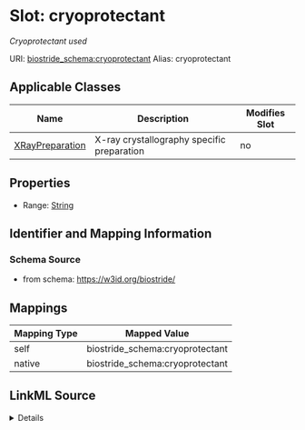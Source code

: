 

# Slot: cryoprotectant 


_Cryoprotectant used_





URI: [biostride_schema:cryoprotectant](https://w3id.org/biostride/schema/cryoprotectant)
Alias: cryoprotectant

<!-- no inheritance hierarchy -->





## Applicable Classes

| Name | Description | Modifies Slot |
| --- | --- | --- |
| [XRayPreparation](XRayPreparation.md) | X-ray crystallography specific preparation |  no  |






## Properties

* Range: [String](String.md)




## Identifier and Mapping Information






### Schema Source


* from schema: https://w3id.org/biostride/




## Mappings

| Mapping Type | Mapped Value |
| ---  | ---  |
| self | biostride_schema:cryoprotectant |
| native | biostride_schema:cryoprotectant |




## LinkML Source

<details>
```yaml
name: cryoprotectant
description: Cryoprotectant used
from_schema: https://w3id.org/biostride/
rank: 1000
alias: cryoprotectant
owner: XRayPreparation
domain_of:
- XRayPreparation
range: string

```
</details>